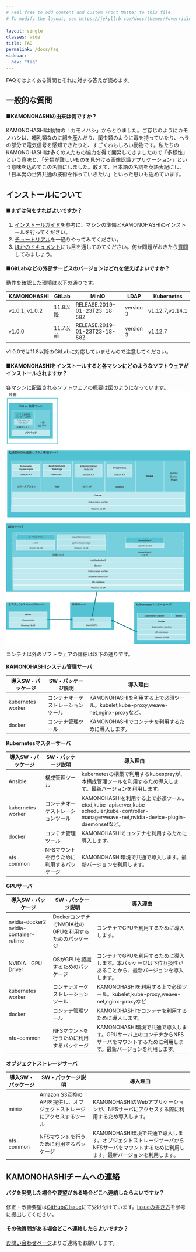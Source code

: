 ```yaml
---
# Feel free to add content and custom Front Matter to this file.
# To modify the layout, see https://jekyllrb.com/docs/themes/#overriding-theme-defaults

layout: single
classes: wide
title: FAQ
permalink: /docs/faq
sidebar:
  nav: "faq"
---
```


FAQではよくある質問とそれに対する答えが読めます。



## 一般的な質問
#### ■KAMONOHASHIの由来は何ですか？

 
 KAMONOHASHIは動物の「カモノハシ」からとりました。ご存じのようにカモノハシは、哺乳類なのに卵を産んだり、爬虫類のように毒を持っていたり、ヘラの部分で電気信号を感知できたりと、すごくおもしろい動物です。私たちのKAMONOHASHIは多くの人たちの協力を得て開発してきましたので「多様性」という意味と、「分類が難しいものを見分ける画像認識アプリケーション」という意味を込めてこの名前にしました。敢えて、日本語の名詞を英語表記にし、「日本発の世界共通の技術を作っていきたい」といった思いも込めています。

## インストールについて

#### ■まずは何をすればよいですか？
 
  1. [インストールガイド](/docs/install-and-update)を参考に、マシンの準備とKAMONOHASHIのインストールを行ってください。
  1. [チュートリアル](/docs/install-and-update)を一通りやってみてください。
  1. [ほかのドキュメント](/docs/)にも目を通してみてください。何か問題がおきたら[質問](contact/)してみましょう。



#### ■GitLabなどの外部サービスのバージョンはどれを使えばよいですか？

   動作を確認した環境は以下の通りです。

  |KAMONOHASHI|GitLab|MinIO| LDAP|Kubernetes |
  |---|---|---|---|---|
  |v1.0.1, v1.0.2|11.8以降|RELEASE.2019-01-23T23-18-58Z|version 3| v1.12.7,v1.14.1|
  |v1.0.0|11.7以前|RELEASE.2019-01-23T23-18-58Z|version 3| v1.12.7|

  v1.0.0では11.8以降のGitLabに対応していませんので注意してください。

#### ■KAMONOHASHIをインストールすると各マシンにどのようなソフトウェアがインストールされますか？
各マシンに配置されるソフトウェアの概要は図のようになっています。
![ソフトウェア配置図](\assets\images\kqi_sw.png)


![ソフトウェア配置図2](\assets\images\kqi_sw2.png)

コンテナ以外のソフトウェアの詳細は以下の通りです。

**KAMONOHASHIシステム管理サーバ**

| 導入SW・パッケージ|SW・パッケージ説明 |導入理由  |
|---|---|---|
|kubernetes worker |コンテナオーケストレーションツール	|KAMONOHASHIを利用する上で必須ツール。kubelet,kube-proxy,weave-net,nginx-proxyなど。 |
|docker	 |コンテナ管理ツール |KAMONOHASHIでコンテナを利用するために導入します。|


**Kubernetesマスターサーバ**

| 導入SW・パッケージ|SW・パッケージ説明 |導入理由  |
|---|---|---|
|Ansible	 |構成管理ツール	|kubernetesの構築で利用するkubesprayが、本構成管理ツールを利用するため導入します。最新バージョンを利用します。  |
|kubernetes	worker |コンテナオーケストレーションツール|	KAMONOHASHIを利用する上で必須ツール。etcd,kube-apiserver,kube-scheduler,kube-controller-managerweave-net,nvidia-device-plugin-daemonsetなど。 |
|docker		 |コンテナ管理ツール|		KAMONOHASHIでコンテナを利用するために導入します。|
|nfs-common		 |NFSマウントを行うために利用するパッケージ|	KAMONOHASHI環境で共通で導入します。最新バージョンを利用します。|


**GPUサーバ**

| 導入SW・パッケージ|SW・パッケージ説明 |導入理由|
|---|---|---|
|nvidia-docker2 nvidia-container-rutime	 | DockerコンテナでNVDIA社のGPUを利用するためのパッケージ|コンテナでGPUを利用するために導入します。|
|NVIDIA　GPU　Driver	 | OSがGPUを認識するためのパッケージ	|コンテナでGPUを利用するために導入します。本パッケージは下位互換性があることから、最新バージョンを導入します。	|
| kubernetes worker| コンテナオーケストレーションツール | 	KAMONOHASHIを利用する上で必須ツール。kubelet,kube-proxy,weave-net,nginx-proxyなど|
| docker	|コンテナ管理ツール	|KAMONOHASHIでコンテナを利用するために導入します。 |
|nfs-common	|NFSマウントを行うために利用するパッケージ|	KAMONOHASHI環境で共通で導入します。GPUサーバ上のコンテナからNFSサーバをマウントするために利用します。最新バージョンを利用します。   |

**オブジェクトストレージサーバ**

| 導入SW・パッケージ|SW・パッケージ説明 |導入理由  |
|---|---|---|
| minio	| Amazon S3互換のAPIを提供し、オブジェクトストレージにアクセスするツール|	KAMONOHASHIのWebアプリケーションが、NFSサーバにアクセスする際に利用するため導入します。|
|nfs-common	|NFSマウントを行うために利用するパッケージ |	KAMONOHASHI環境で共通で導入します。オブジェクトストレージサーバからNFSサーバをマウントするために利用します。最新バージョンを利用します。|

## KAMONOHASHIチームへの連絡

#### バグを発見した場合や要望がある場合どこへ連絡したらよいですか？

 修正・改善要望は[GitHubのIssue](https://github.com/KAMONOHASHI/kamonohashi/issues)にて受け付けています。[Issueの書き方](https://github.com/KAMONOHASHI/kamonohashi/wiki/Submitting-Bugs-and-Suggestions)を参考に提出してください。

#### その他質問がある場合どこへ連絡したらよいですか？
 [お問い合わせページ](/contact/)よりご連絡をお願いします。


